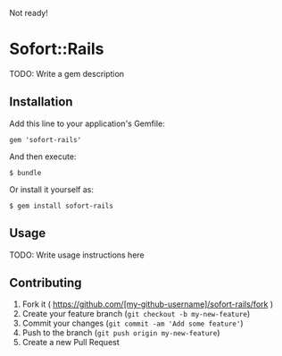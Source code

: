 Not ready!

# Sofort::Rails

TODO: Write a gem description

## Installation

Add this line to your application's Gemfile:

    gem 'sofort-rails'

And then execute:

    $ bundle

Or install it yourself as:

    $ gem install sofort-rails

## Usage

TODO: Write usage instructions here

## Contributing

1. Fork it ( https://github.com/[my-github-username]/sofort-rails/fork )
2. Create your feature branch (`git checkout -b my-new-feature`)
3. Commit your changes (`git commit -am 'Add some feature'`)
4. Push to the branch (`git push origin my-new-feature`)
5. Create a new Pull Request
